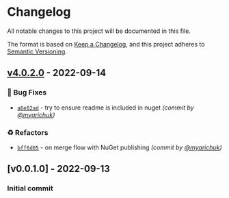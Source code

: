 # Changelog
All notable changes to this project will be documented in this file.

The format is based on [Keep a Changelog](https://keepachangelog.com/en/1.0.0/),
and this project adheres to [Semantic Versioning](https://semver.org/spec/v2.0.0.html).

## [v4.0.2.0] - 2022-09-14
### :bug: Bug Fixes
- [`a6e02ad`](https://github.com/myarichuk/RoguelikeToolkit.Entities/commit/a6e02ad67c7aa6f826cd47c87995ea8558d66cbc) - try to ensure readme is included in nuget *(commit by [@myarichuk](https://github.com/myarichuk))*

### :recycle: Refactors
- [`bff6d05`](https://github.com/myarichuk/RoguelikeToolkit.Entities/commit/bff6d050a4be033b60f2cb4d18b0e093c793a39c) - on merge flow with NuGet publishing *(commit by [@myarichuk](https://github.com/myarichuk))*


## [v0.0.1.0] - 2022-09-13
### Initial commit
[v4.0.2.0]: https://github.com/myarichuk/RoguelikeToolkit.Entities/compare/v4.0.1.0...v4.0.2.0